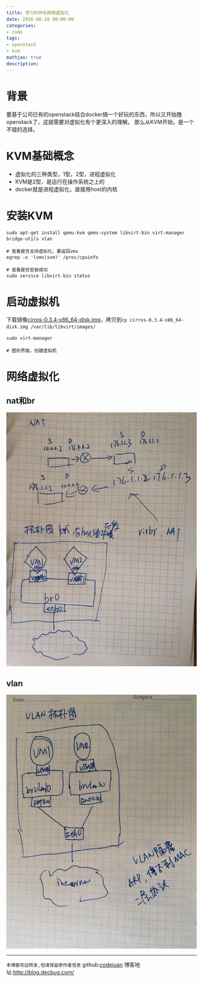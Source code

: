 ```yaml
---
title: 学习KVM与网络虚拟化
date: 2016-06-20 00:00:00
categories:
- code
tags: 
- openstack
- kvm
mathjax: true
description: 
---
```


# 背景

要基于公司已有的openstack结合docker搞一个好玩的东西，所以又开始撸openstack了，这就需要对虚拟化有个更深入的理解。
那么从KVM开始，是一个不错的选择。

<!--more-->

# KVM基础概念
- 虚拟化的三种类型，1型，2型，进程虚拟化
- KVM是2型，是运行在操作系统之上的
- docker就是进程虚拟化，直接用host的内核

# 安装KVM
```
sudo apt-get install qemu-kvm qemu-system libvirt-bin virt-manager bridge-utils vlan

# 查看是否支持虚拟化，要返回vmx
egrep -o '(vmx|svm)' /proc/cpuinfo

# 查看是否安装成功
sudo service libvirt-bin status
```

# 启动虚拟机

下载镜像[cirros-0.3.4-x86_64-disk.img](http://download.cirros-cloud.net/0.3.4/cirros-0.3.4-x86_64-disk.img)，拷贝到`cp cirros-0.3.4-x86_64-disk.img /var/lib/libvirt/images/`

```
sudo virt-manager

# 图形界面，创建虚拟机

```

# 网络虚拟化

## nat和br
![](https://raw.githubusercontent.com/CodeJuan/codejuan.github.io/master/images/blog/network_virtualization/nat_br.jpg)

## vlan
![](https://raw.githubusercontent.com/CodeJuan/codejuan.github.io/master/images/blog/network_virtualization/vlan.jpg)


----------------------------

`本博客欢迎转发,但请保留原作者信息`
github:[codejuan](https://github.com/CodeJuan)
博客地址:http://blog.decbug.com/

